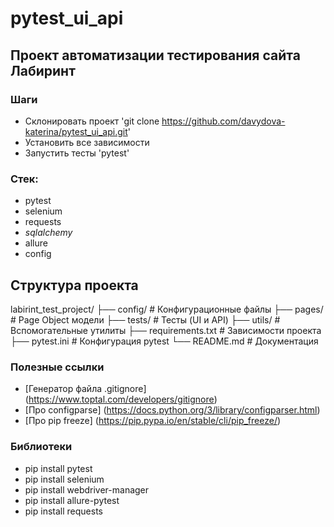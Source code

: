 # pytest_ui_api

## Проект автоматизации тестирования сайта Лабиринт

### Шаги
- Склонировать проект 'git clone https://github.com/davydova-katerina/pytest_ui_api.git'
- Установить все зависимости
- Запустить тесты 'pytest'

### Стек:
- pytest
- selenium
- requests
- _sqlalchemy_
- allure
- config

## Структура проекта
labirint_test_project/
├── config/ # Конфигурационные файлы
├── pages/ # Page Object модели
├── tests/ # Тесты (UI и API)
├── utils/ # Вспомогательные утилиты
├── requirements.txt # Зависимости проекта
├── pytest.ini # Конфигурация pytest
└── README.md # Документация

### Полезные ссылки
- [Генератор файла .gitignore] (https://www.toptal.com/developers/gitignore)
- [Про configparse] (https://docs.python.org/3/library/configparser.html)
- [Про pip freeze] (https://pip.pypa.io/en/stable/cli/pip_freeze/)

### Библиотеки
- pip install pytest
- pip install selenium
- pip install webdriver-manager
- pip install allure-pytest
- pip install requests